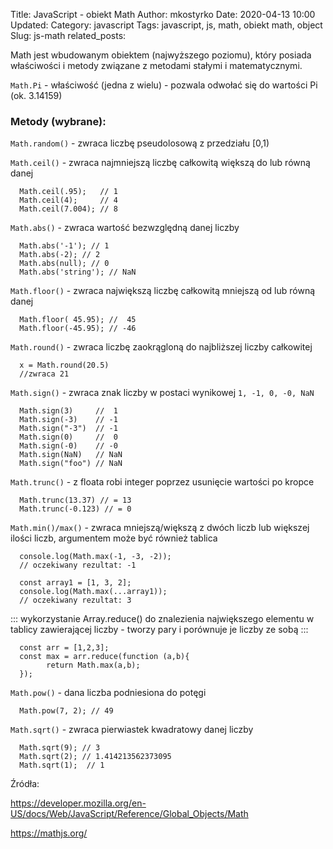 Title: JavaScript - obiekt Math
Author: mkostyrko
Date: 2020-04-13 10:00
Updated:
Category: javascript
Tags: javascript, js, math, obiekt math, object
Slug: js-math
related_posts: 

Math jest wbudowanym obiektem (najwyższego poziomu), który posiada właściwości i metody związane z metodami stałymi i matematycznymi.

`Math.Pi` - właściwość (jedna z wielu) - pozwala odwołać się do wartości Pi (ok. 3.14159)


### Metody (wybrane):

`Math.random()` - zwraca liczbę pseudolosową z przedziału [0,1)


`Math.ceil()` - zwraca najmniejszą liczbę całkowitą większą do lub równą danej

      Math.ceil(.95);   // 1
      Math.ceil(4);     // 4
      Math.ceil(7.004); // 8

`Math.abs()` - zwraca wartość bezwzględną danej liczby

      Math.abs('-1'); // 1 
      Math.abs(-2); // 2 
      Math.abs(null); // 0 
      Math.abs('string'); // NaN 

`Math.floor()` - zwraca największą liczbę całkowitą mniejszą od lub równą danej

      Math.floor( 45.95); //  45
      Math.floor(-45.95); // -46

`Math.round()` - zwraca liczbę zaokrągloną do najbliższej liczby całkowitej

      x = Math.round(20.5)
      //zwraca 21

`Math.sign()` - zwraca znak liczby  w postaci wynikowej `1, -1, 0, -0, NaN`

      Math.sign(3)     //  1
      Math.sign(-3)    // -1
      Math.sign("-3")  // -1
      Math.sign(0)     //  0
      Math.sign(-0)    // -0
      Math.sign(NaN)   // NaN
      Math.sign("foo") // NaN

`Math.trunc()` - z floata robi integer poprzez usunięcie wartości po kropce

      Math.trunc(13.37) // = 13
      Math.trunc(-0.123) // = 0

`Math.min()/max()` - zwraca mniejszą/większą z dwóch liczb lub większej ilości liczb, argumentem może być również tablica

      console.log(Math.max(-1, -3, -2));
      // oczekiwany rezultat: -1

      const array1 = [1, 3, 2];
      console.log(Math.max(...array1));
      // oczekiwany rezultat: 3

::: wykorzystanie Array.reduce() do znalezienia największego elementu w tablicy zawierającej liczby - tworzy pary i porównuje je liczby ze sobą :::

      const arr = [1,2,3];
      const max = arr.reduce(function (a,b){
            return Math.max(a,b);
      });

`Math.pow()` - dana liczba podniesiona do potęgi

      Math.pow(7, 2); // 49

`Math.sqrt()` - zwraca pierwiastek kwadratowy danej liczby

      Math.sqrt(9); // 3
      Math.sqrt(2); // 1.414213562373095
      Math.sqrt(1);  // 1



Źródła:

https://developer.mozilla.org/en-US/docs/Web/JavaScript/Reference/Global_Objects/Math

https://mathjs.org/

